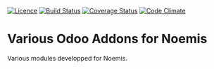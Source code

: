 [![Licence](https://img.shields.io/badge/licence-AGPL--3-blue.svg)](http://www.gnu.org/licenses/agpl-3.0-standalone.html)
[![Build Status](https://travis-ci.org/noemis-fr/custom.svg?branch=7.0)](https://travis-ci.org/noemis-fr/custom)
[![Coverage Status](https://coveralls.io/repos/noemis-fr/custom/badge.svg?branch=7.0&service=github)](https://coveralls.io/github/noemis-fr/custom?branch=7.0)
[![Code Climate](https://codeclimate.com/github/noemis-fr/custom/badges/gpa.svg)](https://codeclimate.com/github/noemis-fr/custom)

Various Odoo Addons for Noemis
==============================

Various modules developped for Noemis.
